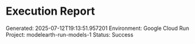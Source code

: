 
# Execution Report

Generated: 2025-07-12T19:13:51.957201
Environment: Google Cloud Run
Project: modelearth-run-models-1
Status: Success
